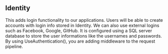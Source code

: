 ## Identity

This adds login functionality to our applications. Users will be able to create accounts with login info stored in Identity. We can also use external logins such as Facebook, Google, GitHub. It is configured using a SQL server database to store the user informations like the usernames and passwords.  
By using UseAuthentication(), you are adding middleware to the request pipeline.
